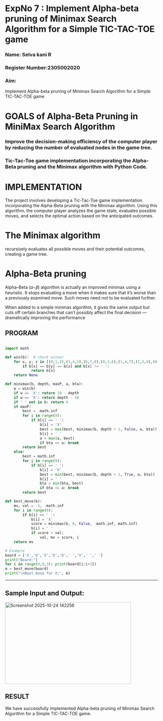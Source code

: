 <h1>ExpNo 7 : Implement Alpha-beta pruning of Minimax Search Algorithm for a Simple TIC-TAC-TOE game</h1> 
<h3>Name: Selva kani R   </h3>
<h3>Register Number:2305002020          </h3>
<H3>Aim:</H3>
<p>
Implement Alpha-beta pruning of Minimax Search Algorithm for a Simple TIC-TAC-TOE game
</p>
<h1>GOALS of Alpha-Beta Pruning in MiniMax Search Algorithm</h1>

<h3>Improve the decision-making efficiency of the computer player by reducing the number of evaluated nodes in the game tree.</h3>
<h3>Tic-Tac-Toe game implementation incorporating the Alpha-Beta pruning and the Minimax algorithm with Python Code.</h3>
<h1>IMPLEMENTATION</h1>

The project involves developing a Tic-Tac-Toe game implementation incorporating the Alpha-Beta pruning with the Minimax algorithm. Using this algorithm, the computer player analyzes the game state, evaluates possible moves, and selects the optimal action based on the anticipated outcomes.

<h1>The Minimax algorithm</h1>

recursively evaluates all possible moves and their potential outcomes, creating a game tree.

<h1>Alpha-Beta pruning</h1>

Alpha–Beta (𝛼−𝛽) algorithm is actually an improved minimax using a heuristic. It stops evaluating a move when it makes sure that it’s worse than a previously examined move. Such moves need not to be evaluated further.

When added to a simple minimax algorithm, it gives the same output but cuts off certain branches that can’t possibly affect the final decision — dramatically improving the performance

## PROGRAM
```python

import math

def win(b):  # check winner
    for x, y, z in [(0,1,2),(3,4,5),(6,7,8),(0,3,6),(1,4,7),(2,5,8),(0,4,8),(2,4,6)]:
        if b[x] == b[y] == b[z] and b[x] != ' ':
            return b[x]
    return None

def minimax(b, depth, maxP, a, bta):
    w = win(b)
    if w == 'X': return 10 - depth
    if w == 'O': return depth - 10
    if ' ' not in b: return 0
    if maxP:
        best = -math.inf
        for i in range(9):
            if b[i] == ' ':
                b[i] = 'X'
                best = max(best, minimax(b, depth + 1, False, a, bta))
                b[i] = ' '
                a = max(a, best)
                if bta <= a: break
        return best
    else:
        best = math.inf
        for i in range(9):
            if b[i] == ' ':
                b[i] = 'O'
                best = min(best, minimax(b, depth + 1, True, a, bta))
                b[i] = ' '
                bta = min(bta, best)
                if bta <= a: break
        return best

def best_move(b):
    mv, val = -1, -math.inf
    for i in range(9):
        if b[i] == ' ':
            b[i] = 'X'
            score = minimax(b, 0, False, -math.inf, math.inf)
            b[i] = ' '
            if score > val:
                val, mv = score, i
    return mv

# Example
board = ['X','O','X','O','O',' ','X',' ',' ']
print("Board:")
for i in range(0,9,3): print(board[i:i+3])
m = best_move(board)
print("\nBest move for X:", m)

```
<hr>
<h2>Sample Input and Output:</h2>


<img width="415" height="269" alt="Screenshot 2025-10-24 142256" src="https://github.com/user-attachments/assets/9ead1d56-49ce-412a-b906-c5cd6657df42" />


## RESULT
We have successfully implemented Alpha-beta pruning of Minimax Search Algorithm for a Simple TIC-TAC-TOE game.
